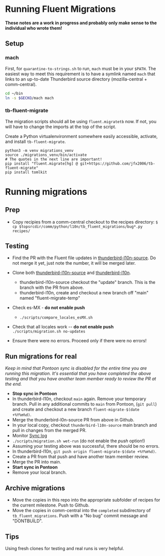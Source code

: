 # Running Fluent Migrations

**These notes are a work in progress and probably only make sense to the
individual who wrote them!**

## Setup

### mach

First, for `quarantine-to-strings.sh` to run, `mach` must be in your `$PATH`.
The easiest way to meet this requirement is to have a symlink named `mach` that
links to an up-to-date Thunderbird source directory (mozilla-central +
comm-central).

```sh
cd ~/bin
ln -s $GECKO/mach mach
```

### tb-fluent-migrate

The migration scripts should all be using `fluent.migratetb` now. If not, you
will have to change the imports at the top of the script.

Create a Python virtualenvironment somewhere easily accessible, activate, and
install `tb-fluent-migrate`.

```shell
python3 -m venv migrations_venv
source ./migrations_venv/bin/activate
# The quotes in the next line are important! 
pip install "fluent.migrate[hg] @ git+https://github.com/jfx2006/tb-fluent-migrate"
pip install tomlkit
```


# Running migrations

## Prep

- Copy recipies from a comm-central checkout to the recipes directory:
   `$ cp $topsrcdir/comm/python/l10n/tb_fluent_migrations/bug*.py recipes/`

## Testing

- Find the PR with the Fluent file updates in [thunderbird-l10n-source](https://github.com/thunderbird/thunderbird-l10n-source).
  Do not merge it yet, just note the number, it will be merged later.
- Clone both [thunderbird-l10n-source](https://github.com/thunderbird/thunderbird-l10n-source)
  and [thunderbird-l10n](https://github.com/thunderbird/thunderbird-l10n).
  - thunderbird-l10n-source checkout the "update" branch. This is the branch with
    the PR from above.
  - thunderbird-l10n, create and checkout a new branch off "main" named
    "fluent-migrate-temp"

- Check es-MX - **do not enable push**
    - `./scripts/compare_locales_esMX.sh`

- Check that all locales work -- **do not enable push**
  `./scripts/migration.sh no-updates`
- Ensure there were no errors. Proceed only if there were no errors!


## Run migrations for real

*Keep in mind that Pontoon sync is disabled for the entire time you are running
this migration. It's essential that you have completed the above testing and
that you have another team member ready to review the PR at the end.*

- **Stop sync in Pontoon**
- In thunderbird-l10n, checkout `main` again. Remove your temporary branch.
  Pull in any additional commits to `main` from Pontoon, (`git pull`) and
  create and checkout a new branch `fluent-migrate-$(date +%Y%m%d)`.
- Merge the thunderbird-l0n-source PR from above in Github.
- In your local copy, checkout `thunderbird-l10n-source` main branch and
  pull in changes from the merged PR.
- Monitor [Sync log](https://pontoon.mozilla.org/sync/log/)
- `./scripts/migration.sh wet-run` (do not enable the *push* option!)
- Assuming your testing above was successful, there should be no errors.
- In thunderbird-l10n, `git push origin fluent-migrate-$(date +%Y%m%d)`.
- Create a PR from that push and have another team member review.
- Merge the PR into main.
- **Start sync in Pontoon**
- Remove your local branch.


## Archive migrations

- Move the copies in this repo into the appropriate subfolder of recipes for the
  current milestone. Push to Github.
- Move the copies in comm-central into the `completed` subdirectory of
  `tb_fluent_migrations`.
  Push with a "No bug" commit message and "DONTBUILD".

## Tips

Using fresh clones for testing and real runs is very helpful.

